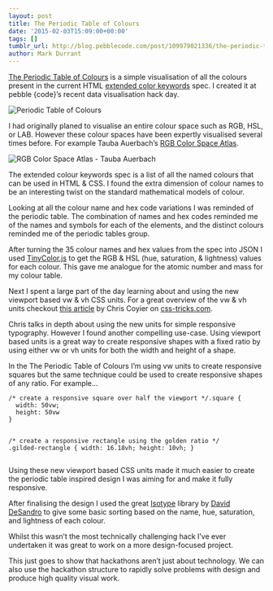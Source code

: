 ```yaml
---
layout: post
title: The Periodic Table of Colours
date: '2015-02-03T15:09:00+00:00'
tags: []
tumblr_url: http://blog.pebblecode.com/post/109979021336/the-periodic-table-of-colours
author: Mark Durrant
---
```

<a href="http://pebblecode.com/periodic-table-of-color/">The Periodic Table of Colours</a> is a simple visualisation of all the colours present in the current HTML <a href="http://www.w3.org/TR/css3-color/#svg-color">extended color keywords</a> spec. I created it at pebble {code}’s recent data visualisation hack day.

<img src="https://31.media.tumblr.com/b6406d3767cdf3a87304bdfb2a7686a9/tumblr_inline_nj71h2qceF1r1hmko.png" alt="Periodic Table of Colours" style="display:block;margin:auto;"/>
<!-- more -->
<p>I had originally planed to visualise an entire colour space such as RGB, HSL, or LAB. However these colour spaces have been expertly visualised several times before. For example Tauba Auerbach’s <a href="http://www.taubaauerbach.com/view.php?id=286">RGB Color Space Atlas</a>.</p>
<img src="https://31.media.tumblr.com/5598ee473bd5f307eade6ac96d3e32f6/tumblr_inline_nj71hbpUW71r1hmko.jpg" alt="RGB Color Space Atlas - Tauba Auerbach" style="display:block;margin:auto;"/><p>The extended colour keywords spec is a list of all the named colours that can be used in HTML &amp; CSS. I found the extra dimension of colour names to be an interesting twist on the standard mathematical models of colour.</p>
<p>Looking at all the colour name and hex code variations I was reminded of the periodic table. The combination of names and hex codes reminded me of the names and symbols for each of the elements, and the distinct colours reminded me of the periodic tables group.</p>
<p>After turning the 35 colour names and hex values from the spec into JSON I used <a href="https://github.com/bgrins/TinyColor">TinyColor.js</a> to get the RGB &amp; HSL (hue, saturation, &amp; lightness) values for each colour. This gave me analogue for the atomic number and mass for my colour table.</p>
<p>Next I spent a large part of the day learning about and using the new viewport based vw &amp; vh CSS units. For a great overview of the vw &amp; vh units checkout <a href="http://css-tricks.com/viewport-sized-typography/">this article</a> by Chris Coyier on <a href="http://css-tricks.com/">css-tricks.com</a>.</p>
<p>Chris talks in depth about using the new units for simple responsive typography. However I found another compelling use-case. Using viewport based units is a great way to create responsive shapes with a fixed ratio by using either vw or vh units for both the width and height of a shape.</p>
<p>In the The Periodic Table of Colours I’m using vw units to create responsive squares but the same technique could be used to create responsive shapes of any ratio. For example…</p>
<pre><code>/* create a responsive square over half the viewport */.square {
  width: 50vw;
  height: 50vw
}

/* create a responsive rectangle using the golden ratio */
.gilded-rectangle {
  width: 16.18vh;
  height: 10vh;
}</code></pre>
<p>Using these new viewport based CSS units made it much easier to create the periodic table inspired design I was aiming for and make it fully responsive.</p>
<p>After finalising the design I used the great <a href="http://isotope.metafizzy.co/">Isotype</a> library by <a href="http://v3.desandro.com/">David DeSandro</a> to give some basic sorting based on the name, hue, saturation, and lightness of each colour.</p>
<p>Whilst this wasn’t the most technically challenging hack I’ve ever undertaken it was great to work on a more design-focused project.</p>
<p>This just goes to show that hackathons aren’t just about technology. We can also use the hackathon structure to rapidly solve problems with design and produce high quality visual work.</p>
